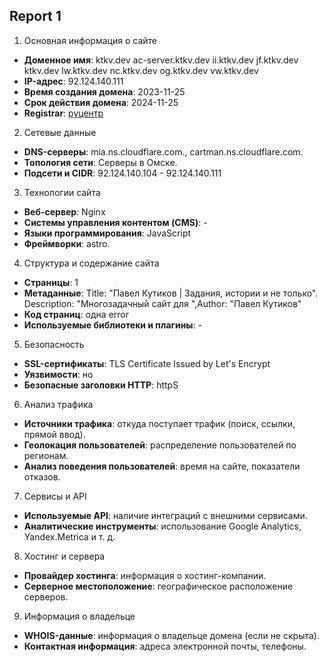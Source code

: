 ## Report 1
1. Основная информация о сайте

-   **Доменное имя**: ktkv.dev
ac-server.ktkv.dev
ii.ktkv.dev
jf.ktkv.dev
ktkv.dev
lw.ktkv.dev
nc.ktkv.dev
og.ktkv.dev
vw.ktkv.dev
-   **IP-адрес**: 92.124.140.111
-   **Время создания домена**: 2023-11-25
-   **Срок действия домена**: 2024-11-25
-   **Registrar**: [руцентр](https://www.nic.ru/)

2. Сетевые данные

-   **DNS-серверы**: mia.ns.cloudflare.com., cartman.ns.cloudflare.com.
-   **Топология сети**: Серверы в Омске.
-   **Подсети и CIDR**: 92.124.140.104 - 92.124.140.111

3. Технологии сайта

-   **Веб-сервер**: Nginx
-   **Системы управления контентом (CMS)**: -
-   **Языки программирования**: JavaScript
-   **Фреймворки**: astro.

4. Структура и содержание сайта

-   **Страницы**: 1
-   **Метаданные**: Title: "Павел Кутиков | Задания, истории и не только". Description: "Многозадачный сайт для ",Author: "Павел Кутиков"
-   **Код страниц**: одна error
-   **Используемые библиотеки и плагины**: -

5. Безопасность

-   **SSL-сертификаты**: TLS Certificate Issued by Let's Encrypt
-   **Уязвимости**: но
-   **Безопасные заголовки HTTP**: httpS

6. Анализ трафика

-   **Источники трафика**: откуда поступает трафик (поиск, ссылки, прямой ввод).
-   **Геолокация пользователей**: распределение пользователей по регионам.
-   **Анализ поведения пользователей**: время на сайте, показатели отказов.

7. Сервисы и API

-   **Используемые API**: наличие интеграций с внешними сервисами.
-   **Аналитические инструменты**: использование Google Analytics, Yandex.Metrica и т. д.

8. Хостинг и сервера

-   **Провайдер хостинга**: информация о хостинг-компании.
-   **Серверное местоположение**: географическое расположение серверов.

9. Информация о владельце

-   **WHOIS-данные**: информация о владельце домена (если не скрыта).
-   **Контактная информация**: адреса электронной почты, телефоны.
